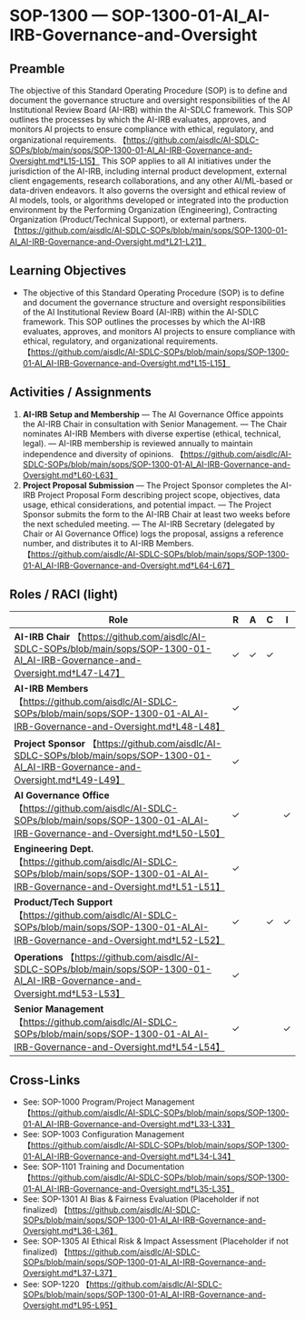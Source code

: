 # SOP-1300 — SOP-1300-01-AI\_AI-IRB-Governance-and-Oversight

## Preamble
The objective of this Standard Operating Procedure (SOP) is to define and document the governance structure and oversight responsibilities of the AI Institutional Review Board (AI-IRB) within the AI-SDLC framework. This SOP outlines the processes by which the AI-IRB evaluates, approves, and monitors AI projects to ensure compliance with ethical, regulatory, and organizational requirements. 【https://github.com/aisdlc/AI-SDLC-SOPs/blob/main/sops/SOP-1300-01-AI_AI-IRB-Governance-and-Oversight.md†L15-L15】
This SOP applies to all AI initiatives under the jurisdiction of the AI-IRB, including internal product development, external client engagements, research collaborations, and any other AI/ML-based or data-driven endeavors. It also governs the oversight and ethical review of AI models, tools, or algorithms developed or integrated into the production environment by the Performing Organization (Engineering), Contracting Organization (Product/Technical Support), or external partners. 【https://github.com/aisdlc/AI-SDLC-SOPs/blob/main/sops/SOP-1300-01-AI_AI-IRB-Governance-and-Oversight.md†L21-L21】

## Learning Objectives
- The objective of this Standard Operating Procedure (SOP) is to define and document the governance structure and oversight responsibilities of the AI Institutional Review Board (AI-IRB) within the AI-SDLC framework. This SOP outlines the processes by which the AI-IRB evaluates, approves, and monitors AI projects to ensure compliance with ethical, regulatory, and organizational requirements. 【https://github.com/aisdlc/AI-SDLC-SOPs/blob/main/sops/SOP-1300-01-AI_AI-IRB-Governance-and-Oversight.md†L15-L15】

## Activities / Assignments
1) **AI-IRB Setup and Membership** — The AI Governance Office appoints the AI-IRB Chair in consultation with Senior Management. — The Chair nominates AI-IRB Members with diverse expertise (ethical, technical, legal). — AI-IRB membership is reviewed annually to maintain independence and diversity of opinions. 【https://github.com/aisdlc/AI-SDLC-SOPs/blob/main/sops/SOP-1300-01-AI_AI-IRB-Governance-and-Oversight.md†L60-L63】
2) **Project Proposal Submission** — The Project Sponsor completes the AI-IRB Project Proposal Form describing project scope, objectives, data usage, ethical considerations, and potential impact. — The Project Sponsor submits the form to the AI-IRB Chair at least two weeks before the next scheduled meeting. — The AI-IRB Secretary (delegated by Chair or AI Governance Office) logs the proposal, assigns a reference number, and distributes it to AI-IRB Members. 【https://github.com/aisdlc/AI-SDLC-SOPs/blob/main/sops/SOP-1300-01-AI_AI-IRB-Governance-and-Oversight.md†L64-L67】

## Roles / RACI (light)
| Role | R | A | C | I |
|---|---|---|---|---|
| **AI-IRB Chair** 【https://github.com/aisdlc/AI-SDLC-SOPs/blob/main/sops/SOP-1300-01-AI_AI-IRB-Governance-and-Oversight.md†L47-L47】 | ✓ | ✓ | ✓ |  |
| **AI-IRB Members** 【https://github.com/aisdlc/AI-SDLC-SOPs/blob/main/sops/SOP-1300-01-AI_AI-IRB-Governance-and-Oversight.md†L48-L48】 | ✓ |  |  |  |
| **Project Sponsor** 【https://github.com/aisdlc/AI-SDLC-SOPs/blob/main/sops/SOP-1300-01-AI_AI-IRB-Governance-and-Oversight.md†L49-L49】 | ✓ |  |  |  |
| **AI Governance Office** 【https://github.com/aisdlc/AI-SDLC-SOPs/blob/main/sops/SOP-1300-01-AI_AI-IRB-Governance-and-Oversight.md†L50-L50】 | ✓ |  |  | ✓ |
| **Engineering Dept.** 【https://github.com/aisdlc/AI-SDLC-SOPs/blob/main/sops/SOP-1300-01-AI_AI-IRB-Governance-and-Oversight.md†L51-L51】 | ✓ |  |  |  |
| **Product/Tech Support** 【https://github.com/aisdlc/AI-SDLC-SOPs/blob/main/sops/SOP-1300-01-AI_AI-IRB-Governance-and-Oversight.md†L52-L52】 | ✓ |  | ✓ | ✓ |
| **Operations** 【https://github.com/aisdlc/AI-SDLC-SOPs/blob/main/sops/SOP-1300-01-AI_AI-IRB-Governance-and-Oversight.md†L53-L53】 | ✓ |  |  |  |
| **Senior Management** 【https://github.com/aisdlc/AI-SDLC-SOPs/blob/main/sops/SOP-1300-01-AI_AI-IRB-Governance-and-Oversight.md†L54-L54】 | ✓ |  |  | ✓ |

## Cross-Links
- See: SOP-1000 Program/Project Management 【https://github.com/aisdlc/AI-SDLC-SOPs/blob/main/sops/SOP-1300-01-AI_AI-IRB-Governance-and-Oversight.md†L33-L33】
- See: SOP-1003 Configuration Management 【https://github.com/aisdlc/AI-SDLC-SOPs/blob/main/sops/SOP-1300-01-AI_AI-IRB-Governance-and-Oversight.md†L34-L34】
- See: SOP-1101 Training and Documentation 【https://github.com/aisdlc/AI-SDLC-SOPs/blob/main/sops/SOP-1300-01-AI_AI-IRB-Governance-and-Oversight.md†L35-L35】
- See: SOP-1301 AI Bias & Fairness Evaluation (Placeholder if not finalized) 【https://github.com/aisdlc/AI-SDLC-SOPs/blob/main/sops/SOP-1300-01-AI_AI-IRB-Governance-and-Oversight.md†L36-L36】
- See: SOP-1305 AI Ethical Risk & Impact Assessment (Placeholder if not finalized) 【https://github.com/aisdlc/AI-SDLC-SOPs/blob/main/sops/SOP-1300-01-AI_AI-IRB-Governance-and-Oversight.md†L37-L37】
- See: SOP-1220 【https://github.com/aisdlc/AI-SDLC-SOPs/blob/main/sops/SOP-1300-01-AI_AI-IRB-Governance-and-Oversight.md†L95-L95】
